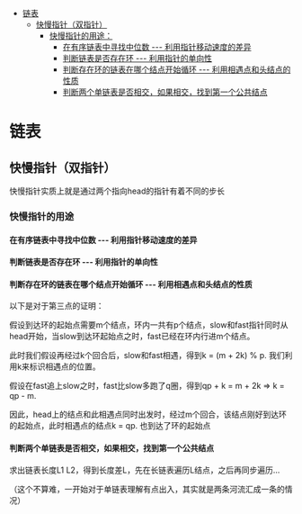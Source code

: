 - [链表](#链表)
  - [快慢指针（双指针）](#快慢指针双指针)
    - [快慢指针的用途：](#快慢指针的用途)
      - [在有序链表中寻找中位数 --- 利用指针移动速度的差异](#在有序链表中寻找中位数-----利用指针移动速度的差异)
      - [判断链表是否存在环 --- 利用指针的单向性](#判断链表是否存在环-----利用指针的单向性)
      - [判断存在环的链表在哪个结点开始循环 --- 利用相遇点和头结点的性质](#判断存在环的链表在哪个结点开始循环-----利用相遇点和头结点的性质)
      - [判断两个单链表是否相交，如果相交，找到第一个公共结点](#判断两个单链表是否相交如果相交找到第一个公共结点)

# 链表
## 快慢指针（双指针）
快慢指针实质上就是通过两个指向head的指针有着不同的步长
### 快慢指针的用途
#### 在有序链表中寻找中位数 --- 利用指针移动速度的差异
#### 判断链表是否存在环 --- 利用指针的单向性
#### 判断存在环的链表在哪个结点开始循环 --- 利用相遇点和头结点的性质

以下是对于第三点的证明：

假设到达环的起始点需要m个结点，环内一共有p个结点，slow和fast指针同时从head开始，当slow到达环起始点之时，fast已经在环内行进m个结点。

此时我们假设再经过k个回合后，slow和fast相遇，得到k = (m + 2k) % p. 我们利用k来标识相遇点的位置。

假设在fast追上slow之时，fast比slow多跑了q圈，得到qp + k = m + 2k => k = qp - m.

因此，head上的结点和此相遇点同时出发时，经过m个回合，该结点刚好到达环的起始点，此时相遇点的结点k = qp. 也到达了环的起始点

#### 判断两个单链表是否相交，如果相交，找到第一个公共结点

求出链表长度L1 L2，得到长度差L，先在长链表遍历L结点，之后再同步遍历...

（这个不算难，一开始对于单链表理解有点出入，其实就是两条河流汇成一条的情况）

